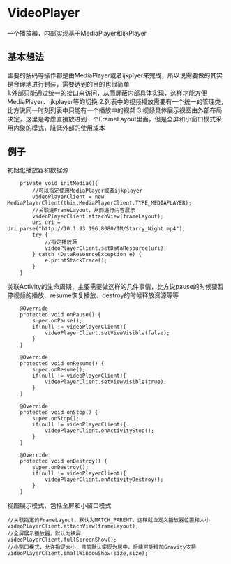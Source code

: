# VideoPlayer
一个播放器，内部实现基于MediaPlayer和ijkPlayer
## 基本想法
主要的解码等操作都是由MediaPlayer或者ijkplyer来完成，所以说需要做的其实是合理地进行封装，需要达到的目的也很简单<br>
1.外部只能通过统一的接口来访问，从而屏蔽内部具体实现，这样才能方便MediaPlayer、ijkplayer等的切换
2.列表中的视频播放需要有一个统一的管理类，比方说同一时刻列表中只能有一个播放中的视频
3.视频具体展示视图由外部布局决定，这里是考虑直接放进到一个FrameLayout里面，但是全屏和小窗口模式采用内聚的模式，降低外部的使用成本
## 例子
初始化播放器和数据源
```
    private void initMedia(){
        //可以指定使用MediaPlayer或者ijkplayer
        videoPlayerClient = new MediaPlayerClient(this,MediaPlayerClient.TYPE_MEDIAPLAYER);
        //关联进FrameLayout，从而进行内容展示
        videoPlayerClient.attachView(frameLayout);
        Uri uri = Uri.parse("http://10.1.93.196:8080/IM/Starry_Night.mp4");
        try {
            //指定播放源
            videoPlayerClient.setDataResource(uri);
        } catch (DataResourceException e) {
            e.printStackTrace();
        }
    }
```
关联Activity的生命周期，主要需要做这样的几件事情，比方说pause的时候要暂停视频的播放、resume恢复播放、destroy的时候释放资源等等
```
    @Override
    protected void onPause() {
        super.onPause();
        if(null != videoPlayerClient){
            videoPlayerClient.setViewVisible(false);
        }
    }

    @Override
    protected void onResume() {
        super.onResume();
        if(null != videoPlayerClient){
            videoPlayerClient.setViewVisible(true);
        }
    }

    @Override
    protected void onStop() {
        super.onStop();
        if(null != videoPlayerClient){
            videoPlayerClient.onActivityStop();
        }
    }

    @Override
    protected void onDestroy() {
        super.onDestroy();
        if(null != videoPlayerClient){
            videoPlayerClient.onActivityDestroy();
        }
    }
```
视图展示模式，包括全屏和小窗口模式
```
//关联指定的FrameLayout，默认为MATCH_PARENT，这样就自定义播放器位置和大小
videoPlayerClient.attachView(frameLayout);
//全屏展示播放器，默认为横屏
videoPlayerClient.fullScreenShow();
//小窗口模式，允许指定大小，目前默认实现为居中，后续可能增加Gravity支持
videoPlayerClient.smallWindowShow(size,size);
```
